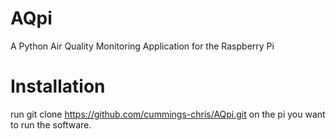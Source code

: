 # AQpi
A Python Air Quality Monitoring Application for the Raspberry Pi

# Installation

run git clone https://github.com/cummings-chris/AQpi.git on the pi you want to run the software.
